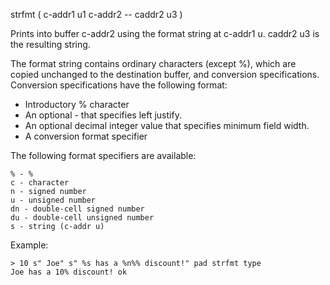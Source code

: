 strfmt ( c-addr1 u1 c-addr2 -- caddr2 u3 )

Prints into buffer c-addr2 using the format string at c-addr1 u.
caddr2 u3 is the resulting string.

The format string contains ordinary characters (except %), which are
copied unchanged to the destination buffer, and conversion specifications.
Conversion specifications have the following format:

 * Introductory % character
 * An optional - that specifies left justify.
 * An optional decimal integer value that specifies minimum field width.
 * A conversion format specifier

The following format specifiers are available:

    % - %
    c - character
    n - signed number
    u - unsigned number
    dn - double-cell signed number
    du - double-cell unsigned number
    s - string (c-addr u)

Example:

    > 10 s" Joe" s" %s has a %n%% discount!" pad strfmt type
    Joe has a 10% discount! ok
